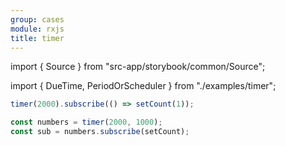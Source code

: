 ```yaml
---
group: cases
module: rxjs
title: timer
---
```


import { Source } from "src-app/storybook/common/Source";

import { DueTime, PeriodOrScheduler } from "./examples/timer";

<DueTime />

```jsx
timer(2000).subscribe(() => setCount(1));
```

<PeriodOrScheduler />

```jsx
const numbers = timer(2000, 1000);
const sub = numbers.subscribe(setCount);
```

<Source path="cases/rxjs/__storybook__/examples/timer.tsx" />
